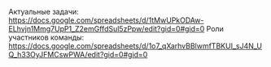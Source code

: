 Актуальные задачи:
https://docs.google.com/spreadsheets/d/1tMwUPkODAw-ELhvjn1Mmg7UpP1_Z2emGffdSul5zPpw/edit?gid=0#gid=0
Роли участников команды:
https://docs.google.com/spreadsheets/d/1o7_qXarhvBBlwmfTBKUI_sJ4N_UQ_h33OyJFMCswPWA/edit?gid=0#gid=0
